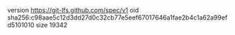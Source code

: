 version https://git-lfs.github.com/spec/v1
oid sha256:c98aae5c12d3dd27d0c32cb77e5eef67017646a1fae2b4c1a62a99efd5101010
size 19342

